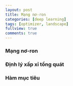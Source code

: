 ```yaml
---
layout: post
title: Mạng nơ-ron
categories: [deep learning]
tags: [optimizer, landscape]
fullview: true
comments: true
---
```


### Mạng nơ-ron


### Định lý xấp xỉ tổng quát


### Hàm mục tiêu
